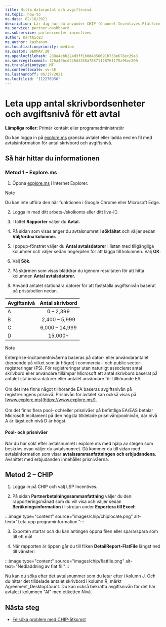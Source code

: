 ```yaml
---
title: Hitta datorantal och avgiftsnivå
ms.topic: how-to
ms.date: 02/18/2021
description: Lär dig hur du använder CHIP (Channel Incentives Platform) för att hitta information om antal stationära datorer och avgifter för ett avtal.
ms.service: partner-dashboard
ms.subservice: partnercenter-incentives
author: Karthic83
ms.author: kashanum
ms.localizationpriority: medium
ms.custom: SEOMAY.20
ms.openlocfilehash: 288e4ebb224d3ff1b0d4050691b733e678ec29a3
ms.sourcegitcommit: 376a49bcd245d3358a78871128761175a96ec200
ms.translationtype: MT
ms.contentlocale: sv-SE
ms.lasthandoff: 06/17/2021
ms.locfileid: "112276950"
---
```

# <a name="locate-the-desktop-count-and-fee-level-for-an-agreement"></a>Leta upp antal skrivbordsenheter och avgiftsnivå för ett avtal

**Lämpliga roller:** Primär kontakt eller programadministratör

Du kan logga in på [explore.ms](https://www.explore.ms/) granska avtalet eller ladda ned en fil med avtalsinformation för antal skrivbord och avgiftsnivå.

## <a name="to-locate-the-information"></a>Så här hittar du informationen

### <a name="method-1--explorems"></a>Metod 1 – Explore.ms

1. Öppna [explore.ms](https://www.explore.ms/) i Internet Explorer. 

>[!Note]
>Du kan inte utföra den här funktionen i Google Chrome eller Microsoft Edge.

2. Logga in med ditt arbets-/skolkonto eller ditt live-ID.  

3. I fältet **Rapporter** väljer du **Avtal.**

4. På sidan som visas anger du avtalsnumret i **sökfältet** och väljer sedan **Välj/ordna kolumner.**

5. I popup-fönstret väljer du **Antal avtalsdatorer** i listan med tillgängliga kolumner och väljer sedan högerpilen för att lägga till kolumnen. Välj **OK**.

6. Välj **Sök.**

7. På skärmen som visas bläddrar du igenom resultaten för att hitta kolumnen **Antal avtalsdatorer.** 

8. Använd antalet stationära datorer för att fastställa avgiftsnivån baserat på pristabellen nedan.  

| Avgiftsnivå | Antal skrivbord |
| ------ | :-----------: |
|  A | 0 – 2,399    |
|  B | 2,400 – 5,999    |
|  C | 6,000 – 14,999    |
|  D | 15,000+   |

>[!NOTE]
>Enterprise-incitamentnivåerna baseras på dator- eller användarantalet (beroende på vilket som är högre) i commercial- och public sector-registreringar (PS). För registreringar utan naturligt associerat antal skrivbord eller användare tillämpar Microsoft ett antal skrivbord baserat på antalet stationära datorer eller antalet användare för tillhörande EA. <br><br>Om det inte finns något tillhörande EA baseras avgiftsnivån på registreringens prisnivå. Prisnivån för avtalet kan också visas på [www.explore.ms](https://www.explore.ms/). <br><br>Om det finns flera pool- och/eller prisnivåer på befintliga EA/EAS betalar Microsoft incitament på den högsta tilldelade prisnivån/poolnivån, där nivå A är lägst och nivå D är högst.

#### <a name="pool-and-pricing-levels"></a>Pool- och prisnivåer

När du har sökt efter avtalsnumret i explore.ms med hjälp av stegen som beskrivs ovan väljer du avtalsnumret. Då kommer du till sidan med avtalsinformation som visar **avtalssammanfattningen** **och erbjudandena**. Avsnittet med erbjudanden innehåller prisnivåerna.

## <a name="method-2---chip"></a>Metod 2 – CHIP

1. Logga in på CHIP och välj LSP Incentives.

2. På sidan **Partnerbetalningssammanfattning** väljer du den rapporteringsmånad som du vill visa och väljer sedan **Beräkningsinformation** i listrutan under **Exportera till Excel:**

:::image type="content" source="images/chip/chiplocate.png" alt-text="Leta upp programinformation.":::

3. Exporten startar och du kan antingen öppna filen eller spara/spara som till ett mål.

4. När rapporten är öppen går du till fliken **DetailReport-FlatFile** längst ned till vänster:

:::image type="content" source="images/chip/flatfile.png" alt-text="Nedladdning av flat fil.":::

Nu kan du söka efter det avtalsnummer som du letar efter i kolumn J. Och du hittar det tilldelade antalet skrivbord i kolumn R, märkt Agreement_DesktopCount. Du kan också bekräfta avgiftsnivån för det här avtalet i kolumnen "AI" med etiketten Nivå.

## <a name="next-steps"></a>Nästa steg

- [Felsöka problem med CHIP-åtkomst](chip-access-trouble.md)
